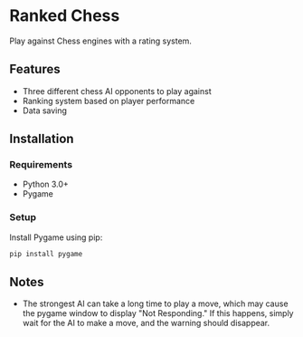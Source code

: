 # Ranked Chess

Play against Chess engines with a rating system.

## Features
- Three different chess AI opponents to play against
- Ranking system based on player performance
- Data saving

## Installation
### Requirements
- Python 3.0+
- Pygame

### Setup
Install Pygame using pip:
```sh
pip install pygame
```

## Notes
- The strongest AI can take a long time to play a move, which may cause the pygame window to display "Not Responding." If this happens, simply wait for the AI to make a move, and the warning should disappear.
